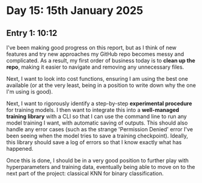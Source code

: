 # Day 15: 15th January 2025
## Entry 1: 10:12
I've been making good progress on this report, but as I think of new features and try new approaches my GitHub repo becomes messy and complicated. As a result, my first order of business today is to **clean up the repo**, making it easier to navigate and removing any unnecessary files.

Next, I want to look into cost functions, ensuring I am using the best one available (or at the very least, being in a position to write down why the one I'm using is good). 

Next, I want to rigorously identify a step-by-step **experimental procedure** for training models. I then want to integrate this into a **well-managed training library** with a CLI so that I can use the command line to run any model training I want, with automatic saving of outputs. This should also handle any error cases (such as the strange 'Permission Denied' error I've been seeing when the model tries to save a training checkpoint). Ideally, this library should save a log of errors so that I know exactly what has happened.

Once this is done, I should be in a very good position to further play with hyperparameters and training data, eventually being able to move on to the next part of the project: classical KNN for binary classification.